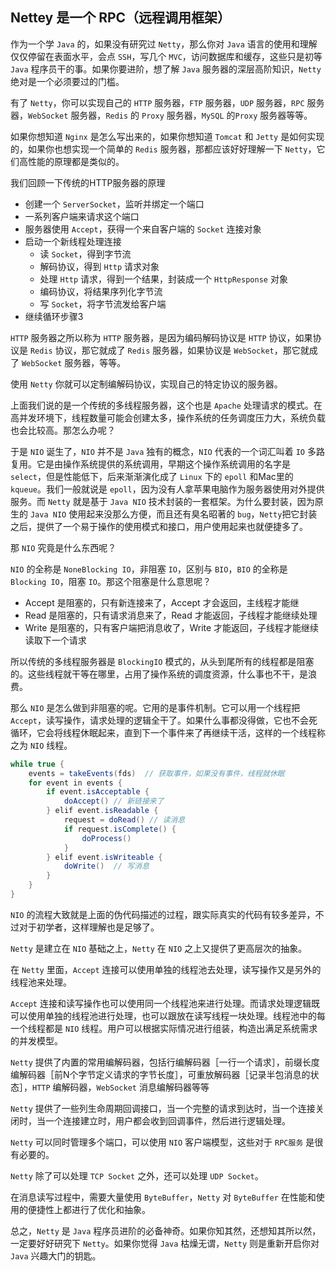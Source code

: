 ## Nettey 是一个 RPC（远程调用框架）  



作为一个学 `Java` 的，如果没有研究过 `Netty`，那么你对 `Java` 语言的使用和理解仅仅停留在表面水平，会点 `SSH`，写几个 `MVC`，访问数据库和缓存，这些只是初等 `Java` 程序员干的事。如果你要进阶，想了解 `Java` 服务器的深层高阶知识，`Netty` 绝对是一个必须要过的门槛。  

有了 `Netty`，你可以实现自己的 `HTTP` 服务器，`FTP` 服务器，`UDP` 服务器，`RPC`  服务器，`WebSocket` 服务器，`Redis` 的 `Proxy` 服务器，`MySQL` 的`Proxy` 服务器等等。  

如果你想知道 `Nginx` 是怎么写出来的，如果你想知道 `Tomcat` 和 `Jetty` 是如何实现的，如果你也想实现一个简单的 `Redis` 服务器，那都应该好好理解一下 `Netty`，它们高性能的原理都是类似的。  

我们回顾一下传统的HTTP服务器的原理  

* 创建一个 `ServerSocket`，监听并绑定一个端口
* 一系列客户端来请求这个端口
* 服务器使用 `Accept`，获得一个来自客户端的 `Socket` 连接对象
* 启动一个新线程处理连接
  * 读 `Socket`，得到字节流
  * 解码协议，得到 `Http` 请求对象
  * 处理 `Http` 请求，得到一个结果，封装成一个 `HttpResponse` 对象
  * 编码协议，将结果序列化字节流
  * 写 `Socket`，将字节流发给客户端
* 继续循环步骤3



`HTTP` 服务器之所以称为 `HTTP` 服务器，是因为编码解码协议是 `HTTP` 协议，如果协议是 `Redis` 协议，那它就成了 `Redis` 服务器，如果协议是 `WebSocket`，那它就成了 `WebSocket` 服务器，等等。

使用 `Netty` 你就可以定制编解码协议，实现自己的特定协议的服务器。

上面我们说的是一个传统的多线程服务器，这个也是 `Apache` 处理请求的模式。在高并发环境下，线程数量可能会创建太多，操作系统的任务调度压力大，系统负载也会比较高。那怎么办呢？

于是 `NIO` 诞生了，`NIO` 并不是  `Java` 独有的概念，`NIO` 代表的一个词汇叫着 `IO` 多路复用。它是由操作系统提供的系统调用，早期这个操作系统调用的名字是`select`，但是性能低下，后来渐渐演化成了 `Linux` 下的 `epoll` 和Mac里的 `kqueue`。我们一般就说是 `epoll`，因为没有人拿苹果电脑作为服务器使用对外提供服务。而 `Netty` 就是基于 `Java NIO` 技术封装的一套框架。为什么要封装，因为原生的 `Java NIO` 使用起来没那么方便，而且还有臭名昭著的 `bug`，`Netty`把它封装之后，提供了一个易于操作的使用模式和接口，用户使用起来也就便捷多了。

那 `NIO` 究竟是什么东西呢？

`NIO` 的全称是 `NoneBlocking IO`，非阻塞 `IO`，区别与 `BIO`，`BIO` 的全称是 `Blocking IO`，阻塞 `IO`。那这个阻塞是什么意思呢？

* Accept 是阻塞的，只有新连接来了，Accept 才会返回，主线程才能继
* Read 是阻塞的，只有请求消息来了，Read 才能返回，子线程才能继续处理
* Write 是阻塞的，只有客户端把消息收了，Write 才能返回，子线程才能继续读取下一个请求



所以传统的多线程服务器是 `BlockingIO` 模式的，从头到尾所有的线程都是阻塞的。这些线程就干等在哪里，占用了操作系统的调度资源，什么事也不干，是浪费。

那么 `NIO` 是怎么做到非阻塞的呢。它用的是事件机制。它可以用一个线程把 `Accept`，读写操作，请求处理的逻辑全干了。如果什么事都没得做，它也不会死循环，它会将线程休眠起来，直到下一个事件来了再继续干活，这样的一个线程称之为 `NIO` 线程。  

```java
while true {
    events = takeEvents(fds)  // 获取事件，如果没有事件，线程就休眠
    for event in events {
        if event.isAcceptable {
            doAccept() // 新链接来了
        } elif event.isReadable {
            request = doRead() // 读消息
            if request.isComplete() {
                doProcess()
            }
        } elif event.isWriteable {
            doWrite()  // 写消息
        }
    }
}
```

`NIO` 的流程大致就是上面的伪代码描述的过程，跟实际真实的代码有较多差异，不过对于初学者，这样理解也是足够了。

`Netty` 是建立在 `NIO` 基础之上，`Netty` 在 `NIO` 之上又提供了更高层次的抽象。

在 `Netty` 里面，`Accept` 连接可以使用单独的线程池去处理，读写操作又是另外的线程池来处理。

`Accept` 连接和读写操作也可以使用同一个线程池来进行处理。而请求处理逻辑既可以使用单独的线程池进行处理，也可以跟放在读写线程一块处理。线程池中的每一个线程都是 `NIO` 线程。用户可以根据实际情况进行组装，构造出满足系统需求的并发模型。

`Netty` 提供了内置的常用编解码器，包括行编解码器［一行一个请求］，前缀长度编解码器［前N个字节定义请求的字节长度］，可重放解码器［记录半包消息的状态］，`HTTP` 编解码器，`WebSocket` 消息编解码器等等

`Netty` 提供了一些列生命周期回调接口，当一个完整的请求到达时，当一个连接关闭时，当一个连接建立时，用户都会收到回调事件，然后进行逻辑处理。

`Netty` 可以同时管理多个端口，可以使用 `NIO` 客户端模型，这些对于 `RPC服务` 是很有必要的。

`Netty` 除了可以处理 `TCP Socket` 之外，还可以处理 `UDP Socket`。

在消息读写过程中，需要大量使用 `ByteBuffer`，`Netty` 对 `ByteBuffer` 在性能和使用的便捷性上都进行了优化和抽象。

总之，`Netty` 是 `Java` 程序员进阶的必备神奇。如果你知其然，还想知其所以然，一定要好好研究下 `Netty`。如果你觉得 `Java` 枯燥无谓，`Netty` 则是重新开启你对 `Java` 兴趣大门的钥匙。